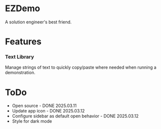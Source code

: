# EZDemo

A solution engineer's best friend.

# Features

### Text Library

Manage strings of text to quickly copy/paste where needed when running a demonstration.

# ToDo

* Open source - DONE 2025.03.11
* Update app icon - DONE 2025.03.12
* Configure sidebar as default open behavior - DONE 2025.03.12
* Style for dark mode